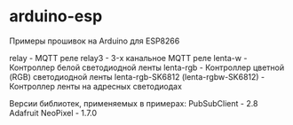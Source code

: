 # arduino-esp
Примеры прошивок на Arduino для ESP8266

relay - MQTT реле
relay3 - 3-х канальное MQTT реле
lenta-w - Контроллер белой светодиодной ленты
lenta-rgb - Контроллер цветной (RGB) светодиодной ленты
lenta-rgb-SK6812 (lenta-rgbw-SK6812) - Контроллер ленты на адресных светодиодах


Версии библиотек, применяемых в примерах:
PubSubClient - 2.8
Adafruit NeoPixel - 1.7.0